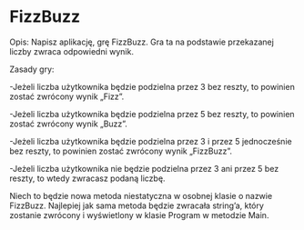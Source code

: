 # FizzBuzz


Opis:
Napisz aplikację, grę FizzBuzz. Gra ta na podstawie przekazanej liczby zwraca odpowiedni wynik.

Zasady gry:

-Jeżeli liczba użytkownika będzie podzielna przez 3 bez reszty, to powinien zostać zwrócony wynik „Fizz”.

-Jeżeli liczba użytkownika będzie podzielna przez 5 bez reszty, to powinien zostać zwrócony wynik „Buzz”.

-Jeżeli liczba użytkownika będzie podzielna przez 3 i przez 5 jednocześnie bez reszty, to powinien zostać zwrócony wynik „FizzBuzz”.

-Jeżeli liczba użytkownika nie będzie podzielna przez 3 ani przez 5 bez reszty, to wtedy zwracasz podaną liczbę.


Niech to będzie nowa metoda niestatyczna w osobnej klasie o nazwie FizzBuzz. Najlepiej jak sama metoda będzie zwracała string’a, który zostanie zwrócony i wyświetlony w klasie Program w metodzie Main.
